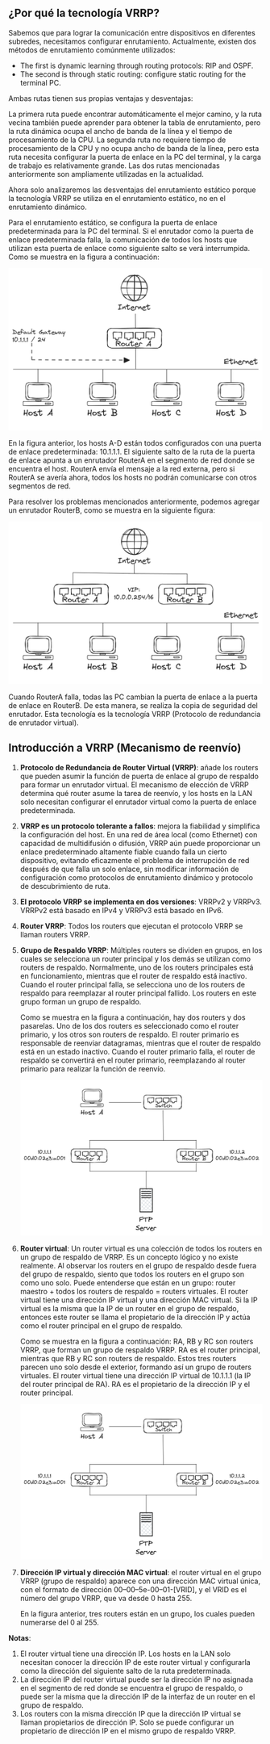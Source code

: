## ¿Por qué la tecnología VRRP? <!-- {docsify-ignore} -->

Sabemos que para lograr la comunicación entre dispositivos en diferentes subredes, necesitamos configurar enrutamiento. Actualmente, existen dos métodos de enrutamiento comúnmente utilizados:

- The first is dynamic learning through routing protocols: RIP and OSPF.
- The second is through static routing: configure static routing for the terminal PC.

Ambas rutas tienen sus propias ventajas y desventajas:

La primera ruta puede encontrar automáticamente el mejor camino, y la ruta vecina también puede aprender para obtener la tabla de enrutamiento, pero la ruta dinámica ocupa el ancho de banda de la línea y el tiempo de procesamiento de la CPU. La segunda ruta no requiere tiempo de procesamiento de la CPU y no ocupa ancho de banda de la línea, pero esta ruta necesita configurar la puerta de enlace en la PC del terminal, y la carga de trabajo es relativamente grande. Las dos rutas mencionadas anteriormente son ampliamente utilizadas en la actualidad.

Ahora solo analizaremos las desventajas del enrutamiento estático porque la tecnología VRRP se utiliza en el enrutamiento estático, no en el enrutamiento dinámico.

Para el enrutamiento estático, se configura la puerta de enlace predeterminada para la PC del terminal. Si el enrutador como la puerta de enlace predeterminada falla, la comunicación de todos los hosts que utilizan esta puerta de enlace como siguiente salto se verá interrumpida. Como se muestra en la figura a continuación:

![Enrutamiento estático con un router](../../img/vrrp1.png 'Enrutamiento estático con un router')

En la figura anterior, los hosts A-D están todos configurados con una puerta de enlace predeterminada: 10.1.1.1. El siguiente salto de la ruta de la puerta de enlace apunta a un enrutador RouterA en el segmento de red donde se encuentra el host. RouterA envía el mensaje a la red externa, pero si RouterA se avería ahora, todos los hosts no podrán comunicarse con otros segmentos de red.

Para resolver los problemas mencionados anteriormente, podemos agregar un enrutador RouterB, como se muestra en la siguiente figura:

![Enrutamiento estático con dos routers](../../img/vrrp2.png 'Enrutamiento estático con dos routers')

Cuando RouterA falla, todas las PC cambian la puerta de enlace a la puerta de enlace en RouterB. De esta manera, se realiza la copia de seguridad del enrutador. Esta tecnología es la tecnología VRRP (Protocolo de redundancia de enrutador virtual).

## Introducción a VRRP (Mecanismo de reenvío) <!-- {docsify-ignore} -->

1. **Protocolo de Redundancia de Router Virtual (VRRP)**: añade los routers que pueden asumir la función de puerta de enlace al grupo de respaldo para formar un enrutador virtual. El mecanismo de elección de VRRP determina qué router asume la tarea de reenvío, y los hosts en la LAN solo necesitan configurar el enrutador virtual como la puerta de enlace predeterminada.

2. **VRRP es un protocolo tolerante a fallos**: mejora la fiabilidad y simplifica la configuración del host. En una red de área local (como Ethernet) con capacidad de multidifusión o difusión, VRRP aún puede proporcionar un enlace predeterminado altamente fiable cuando falla un cierto dispositivo, evitando eficazmente el problema de interrupción de red después de que falla un solo enlace, sin modificar información de configuración como protocolos de enrutamiento dinámico y protocolo de descubrimiento de ruta.

3. **El protocolo VRRP se implementa en dos versiones**: VRRPv2 y VRRPv3. VRRPv2 está basado en IPv4 y VRRPv3 está basado en IPv6.

4. **Router VRRP**: Todos los routers que ejecutan el protocolo VRRP se llaman routers VRRP.

5. **Grupo de Respaldo VRRP**: Múltiples routers se dividen en grupos, en los cuales se selecciona un router principal y los demás se utilizan como routers de respaldo. Normalmente, uno de los routers principales está en funcionamiento, mientras que el router de respaldo está inactivo. Cuando el router principal falla, se selecciona uno de los routers de respaldo para reemplazar al router principal fallido. Los routers en este grupo forman un grupo de respaldo.

    Como se muestra en la figura a continuación, hay dos routers y dos pasarelas. Uno de los dos routers es seleccionado como el router primario, y los otros son routers de respaldo. El router primario es responsable de reenviar datagramas, mientras que el router de respaldo está en un estado inactivo. Cuando el router primario falla, el router de respaldo se convertirá en el router primario, reemplazando al router primario para realizar la función de reenvío.

    ![Enrutamiento estático con dos routers y dos pasarelas](../../img/vrrp3.png 'Enrutamiento estático con dos routers y dos pasarelas')

6. **Router virtual**: Un router virtual es una colección de todos los routers en un grupo de respaldo de VRRP. Es un concepto lógico y no existe realmente. Al observar los routers en el grupo de respaldo desde fuera del grupo de respaldo, siento que todos los routers en el grupo son como uno solo. Puede entenderse que están en un grupo: router maestro + todos los routers de respaldo = routers virtuales. El router virtual tiene una dirección IP virtual y una dirección MAC virtual. Si la IP virtual es la misma que la IP de un router en el grupo de respaldo, entonces este router se llama el propietario de la dirección IP y actúa como el router principal en el grupo de respaldo.

    Como se muestra en la figura a continuación: RA, RB y RC son routers VRRP, que forman un grupo de respaldo VRRP. RA es el router principal, mientras que RB y RC son routers de respaldo. Estos tres routers parecen uno solo desde el exterior, formando así un grupo de routers virtuales. El router virtual tiene una dirección IP virtual de 10.1.1.1 (la IP del router principal de RA). RA es el propietario de la dirección IP y el router principal.

    ![Router Virtual](../../img/vrrp3.png 'Router Virtual')

7. **Dirección IP virtual y dirección MAC virtual**: el router virtual en el grupo VRRP (grupo de respaldo) aparece con una dirección MAC virtual única, con el formato de dirección 00–00–5e-00–01-[VRID], y el VRID es el número del grupo VRRP, que va desde 0 hasta 255.

    En la figura anterior, tres routers están en un grupo, los cuales pueden numerarse del 0 al 255.

**Notas**:

1. El router virtual tiene una dirección IP. Los hosts en la LAN solo necesitan conocer la dirección IP de este router virtual y configurarla como la dirección del siguiente salto de la ruta predeterminada.
2. La dirección IP del router virtual puede ser la dirección IP no asignada en el segmento de red donde se encuentra el grupo de respaldo, o puede ser la misma que la dirección IP de la interfaz de un router en el grupo de respaldo.
3. Los routers con la misma dirección IP que la dirección IP virtual se llaman propietarios de dirección IP. Solo se puede configurar un propietario de dirección IP en el mismo grupo de respaldo VRRP.

